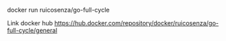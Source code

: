 docker run ruicosenza/go-full-cycle

Link docker hub
https://hub.docker.com/repository/docker/ruicosenza/go-full-cycle/general